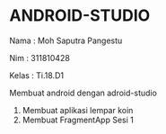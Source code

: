 # ANDROID-STUDIO
Nama  : Moh Saputra Pangestu

Nim   : 311810428

Kelas : Ti.18.D1

Membuat android dengan adroid-studio

 1. Membuat aplikasi lempar koin 
 2. Membuat FragmentApp Sesi 1
